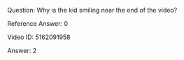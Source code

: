 Question: Why is the kid smiling near the end of the video?

Reference Answer: 0

Video ID: 5162091958

Answer: 2

